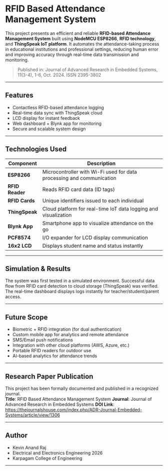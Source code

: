 #  RFID Based Attendance Management System

This project presents an efficient and reliable **RFID-based Attendance Management System** built using **NodeMCU ESP8266**, **RFID technology**, and **ThingSpeak IoT platform**. It automates the attendance-taking process in educational institutions and professional settings, reducing human error and improving accuracy through real-time data transmission and monitoring.

>  Published in: Journal of Advanced Research in Embedded Systems, 11(3-4), 1-6, Oct. 2024. ISSN 2395-3802
---

##  Features

- Contactless RFID-based attendance logging
- Real-time data sync with ThingSpeak cloud
- LCD display for instant feedback
- Web dashboard + Blynk app for monitoring
- Secure and scalable system design

---

##  Technologies Used

| Component         | Description                                                              |
|------------------|--------------------------------------------------------------------------|
| **ESP8266**       | Microcontroller with Wi-Fi used for data processing and communication   |
| **RFID Reader**   | Reads RFID card data (ID tags)                                           |
| **RFID Cards**    | Unique identifiers issued to each individual                            |
| **ThingSpeak**    | Cloud platform for real-time IoT data logging and visualization         |
| **Blynk App**     | Smartphone app to visualize attendance on the go                        |
| **PCF8574**       | I/O expander for LCD display communication                              |
| **16x2 LCD**      | Displays student name and status instantly                              |

---

##  Simulation & Results

The system was first tested in a simulated environment. Successful data flow from RFID card detection to cloud storage (ThingSpeak) was verified. The real-time dashboard displays logs instantly for teacher/student/parent access.

---

##  Future Scope

-  Biometric + RFID integration (for dual authentication)
-  Custom mobile app for analytics and remote attendance
-  SMS/Email push notifications
-  Integration with other cloud platforms (AWS, Azure, etc.)
-  Portable RFID readers for outdoor use
-  AI-based analytics for attendance trends

---

##  Research Paper Publication

This project has been formally documented and published in a recognized journal.  
 **Title**: RFID Based Attendance Management System
 **Journal**: Journal of Advanced Research in Embedded Systems
 **DOI  Link**: https://thejournalshouse.com/index.php/ADR-Journal-Embedded-Systems/article/view/1306

---

##  Author

- Kevin Anand Raj 
- Electrical and Electronics Engineering 2026
- Karpagam College of Engineering

---
